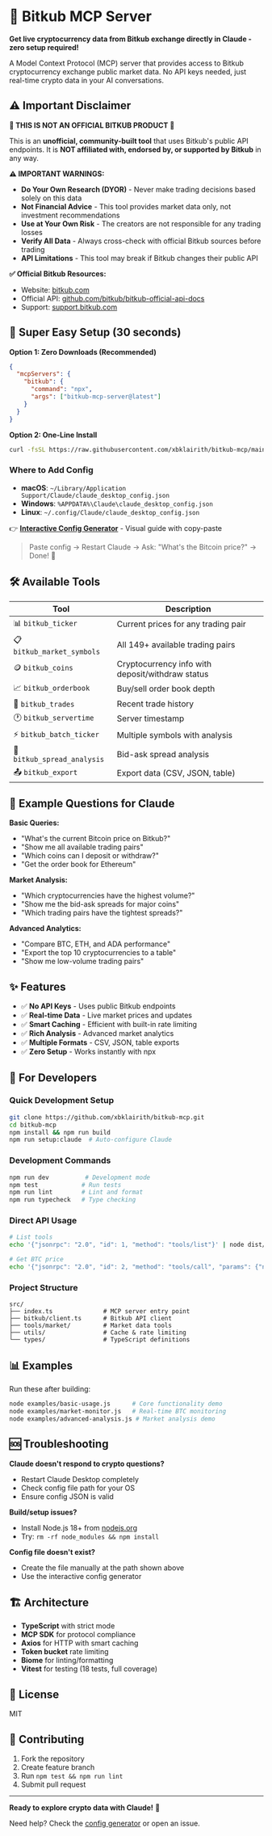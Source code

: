 # 🚀 Bitkub MCP Server

**Get live cryptocurrency data from Bitkub exchange directly in Claude - zero setup required!**

A Model Context Protocol (MCP) server that provides access to Bitkub cryptocurrency exchange public market data. No API keys needed, just real-time crypto data in your AI conversations.

## ⚠️ Important Disclaimer

**🚨 THIS IS NOT AN OFFICIAL BITKUB PRODUCT 🚨**

This is an **unofficial, community-built tool** that uses Bitkub's public API endpoints. It is **NOT affiliated with, endorsed by, or supported by Bitkub** in any way.

**⚠️ IMPORTANT WARNINGS:**
- **Do Your Own Research (DYOR)** - Never make trading decisions based solely on this data
- **Not Financial Advice** - This tool provides market data only, not investment recommendations  
- **Use at Your Own Risk** - The creators are not responsible for any trading losses
- **Verify All Data** - Always cross-check with official Bitkub sources before trading
- **API Limitations** - This tool may break if Bitkub changes their public API

**✅ Official Bitkub Resources:**
- Website: [bitkub.com](https://www.bitkub.com)
- Official API: [github.com/bitkub/bitkub-official-api-docs](https://github.com/bitkub/bitkub-official-api-docs)
- Support: [support.bitkub.com](https://support.bitkub.com)

## 🎯 Super Easy Setup (30 seconds)

**Option 1: Zero Downloads (Recommended)**
```json
{
  "mcpServers": {
    "bitkub": {
      "command": "npx",
      "args": ["bitkub-mcp-server@latest"]
    }
  }
}
```

**Option 2: One-Line Install**
```bash
curl -fsSL https://raw.githubusercontent.com/xbklairith/bitkub-mcp/main/scripts/install.sh | bash
```

### Where to Add Config

- **macOS**: `~/Library/Application Support/Claude/claude_desktop_config.json`
- **Windows**: `%APPDATA%\Claude\claude_desktop_config.json`
- **Linux**: `~/.config/Claude/claude_desktop_config.json`

👉 **[Interactive Config Generator](config-generator.html)** - Visual guide with copy-paste

> Paste config → Restart Claude → Ask: "What's the Bitcoin price?" → Done! 🎉

## 🛠️ Available Tools

| Tool | Description |
|------|-------------|
| 📊 `bitkub_ticker` | Current prices for any trading pair |
| 📋 `bitkub_market_symbols` | All 149+ available trading pairs |
| 🪙 `bitkub_coins` | Cryptocurrency info with deposit/withdraw status |
| 📈 `bitkub_orderbook` | Buy/sell order book depth |
| 💱 `bitkub_trades` | Recent trade history |
| 🕐 `bitkub_servertime` | Server timestamp |
| ⚡ `bitkub_batch_ticker` | Multiple symbols with analysis |
| 📏 `bitkub_spread_analysis` | Bid-ask spread analysis |
| 📤 `bitkub_export` | Export data (CSV, JSON, table) |

## 💬 Example Questions for Claude

**Basic Queries:**
- "What's the current Bitcoin price on Bitkub?"
- "Show me all available trading pairs"
- "Which coins can I deposit or withdraw?"
- "Get the order book for Ethereum"

**Market Analysis:**
- "Which cryptocurrencies have the highest volume?"
- "Show me the bid-ask spreads for major coins"
- "Which trading pairs have the tightest spreads?"

**Advanced Analytics:**
- "Compare BTC, ETH, and ADA performance"
- "Export the top 10 cryptocurrencies to a table"
- "Show me low-volume trading pairs"

## ✨ Features

- ✅ **No API Keys** - Uses public Bitkub endpoints
- ✅ **Real-time Data** - Live market prices and updates
- ✅ **Smart Caching** - Efficient with built-in rate limiting
- ✅ **Rich Analysis** - Advanced market analytics
- ✅ **Multiple Formats** - CSV, JSON, table exports
- ✅ **Zero Setup** - Works instantly with npx

## 🔧 For Developers

### Quick Development Setup
```bash
git clone https://github.com/xbklairith/bitkub-mcp.git
cd bitkub-mcp
npm install && npm run build
npm run setup:claude  # Auto-configure Claude
```

### Development Commands
```bash
npm run dev          # Development mode
npm test            # Run tests
npm run lint        # Lint and format
npm run typecheck   # Type checking
```

### Direct API Usage
```bash
# List tools
echo '{"jsonrpc": "2.0", "id": 1, "method": "tools/list"}' | node dist/index.js

# Get BTC price
echo '{"jsonrpc": "2.0", "id": 2, "method": "tools/call", "params": {"name": "bitkub_ticker", "arguments": {"symbol": "THB_BTC"}}}' | node dist/index.js
```

### Project Structure
```
src/
├── index.ts              # MCP server entry point
├── bitkub/client.ts      # Bitkub API client
├── tools/market/         # Market data tools
├── utils/                # Cache & rate limiting
└── types/                # TypeScript definitions
```

## 📊 Examples

Run these after building:
```bash
node examples/basic-usage.js      # Core functionality demo
node examples/market-monitor.js   # Real-time BTC monitoring
node examples/advanced-analysis.js # Market analysis demo
```

## 🆘 Troubleshooting

**Claude doesn't respond to crypto questions?**
- Restart Claude Desktop completely
- Check config file path for your OS
- Ensure config JSON is valid

**Build/setup issues?**
- Install Node.js 18+ from [nodejs.org](https://nodejs.org/)
- Try: `rm -rf node_modules && npm install`

**Config file doesn't exist?**
- Create the file manually at the path shown above
- Use the interactive config generator

## 🏗️ Architecture

- **TypeScript** with strict mode
- **MCP SDK** for protocol compliance
- **Axios** for HTTP with smart caching
- **Token bucket** rate limiting
- **Biome** for linting/formatting
- **Vitest** for testing (18 tests, full coverage)

## 📄 License

MIT

## 🤝 Contributing

1. Fork the repository
2. Create feature branch
3. Run `npm test && npm run lint`
4. Submit pull request

---

**Ready to explore crypto data with Claude!** 🚀

Need help? Check the [config generator](config-generator.html) or open an issue.